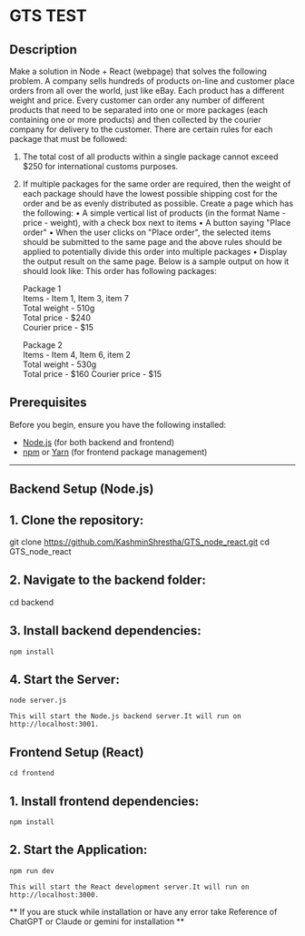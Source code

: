 # GTS TEST

## Description

Make a solution in Node + React (webpage) that solves the following problem.
A company sells hundreds of products on-line and customer place orders from all over the world,
just like eBay. Each product has a different weight and price. Every customer can order any number
of different products that need to be separated into one or more packages (each containing one or
more products) and then collected by the courier company for delivery to the customer.
There are certain rules for each package that must be followed:

1. The total cost of all products within a single package cannot exceed $250 for international
   customs purposes.
2. If multiple packages for the same order are required, then the weight of each package should
   have the lowest possible shipping cost for the order and be as evenly distributed as possible.
   Create a page which has the following:
   • A simple vertical list of products (in the format Name - price - weight), with a check box next to
   items
   • A button saying "Place order"
   • When the user clicks on "Place order", the selected items should be submitted to the same page
   and the above rules should be applied to potentially divide this order into multiple packages
   • Display the output result on the same page. Below is a sample output on how it should look like:
   This order has following packages:

   Package 1  
   Items - Item 1, Item 3, item 7  
   Total weight - 510g  
   Total price - $240  
   Courier price - $15

   Package 2  
   Items - Item 4, Item 6, item 2  
   Total weight - 530g  
   Total price - $160
   Courier price - $15

## Prerequisites

Before you begin, ensure you have the following installed:

- [Node.js](https://nodejs.org/) (for both backend and frontend)
- [npm](https://www.npmjs.com/) or [Yarn](https://yarnpkg.com/) (for frontend package management)

---

## Backend Setup (Node.js)

## 1. **Clone the repository:**

   git clone https://github.com/KashminShrestha/GTS_node_react.git
   cd GTS_node_react

## 2. **Navigate to the backend folder:**
   cd backend

## 3. **Install backend dependencies:**
    npm install

## 4. **Start the Server:**
    node server.js

    This will start the Node.js backend server.It will run on http://localhost:3001.

## Frontend Setup (React)
    cd frontend

## 1. **Install frontend dependencies:**
    npm install

## 2. **Start the Application:**
    npm run dev

    This will start the React development server.It will run on http://localhost:3000.


** If you are stuck while installation or have any error take Reference of ChatGPT or Claude or gemini for installation ** 
